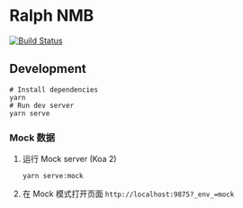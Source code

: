 # Ralph NMB

[![Build Status](https://dev.azure.com/wzhzzmzzy/Ralph-NMB/_apis/build/status/wzhzzmzzy.ralph-nmb?branchName=main)](https://dev.azure.com/wzhzzmzzy/Ralph-NMB/_build/latest?definitionId=3&branchName=main)

## Development

```shell script
# Install dependencies
yarn
# Run dev server
yarn serve
```

### Mock 数据

1. 运行 Mock server (Koa 2)
    ```shell script
    yarn serve:mock
    ```

2. 在 Mock 模式打开页面 `http://localhost:9875?_env_=mock`

